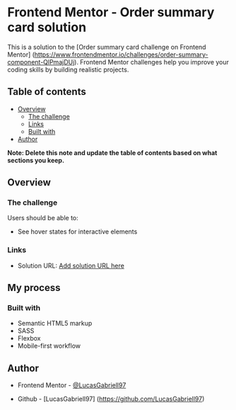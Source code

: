 # Frontend Mentor - Order summary card solution

This is a solution to the [Order summary card challenge on Frontend Mentor] (https://www.frontendmentor.io/challenges/order-summary-component-QlPmajDUj). Frontend Mentor challenges help you improve your coding skills by building realistic projects.

## Table of contents

- [Overview](#overview)
  - [The challenge](#the-challenge)
  - [Links](#links)
  - [Built with](#built-with)
- [Author](#author)

**Note: Delete this note and update the table of contents based on what sections you keep.**

## Overview

### The challenge

Users should be able to:

- See hover states for interactive elements

### Links

- Solution URL: [Add solution URL here](https://your-solution-url.com)

## My process

### Built with

- Semantic HTML5 markup
- SASS
- Flexbox
- Mobile-first workflow

## Author

- Frontend Mentor - [@LucasGabriell97](https://www.frontendmentor.io/profile/LucasGabriell97)

- Github - [LucasGabriell97]
(https://github.com/LucasGabriell97)



